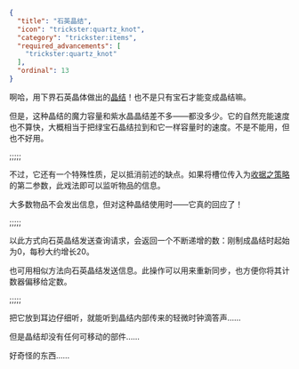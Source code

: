 ```json
{
  "title": "石英晶结",
  "icon": "trickster:quartz_knot",
  "category": "trickster:items",
  "required_advancements": [
    "trickster:quartz_knot"
  ],
  "ordinal": 13
}
```

啊哈，用下界石英晶体做出的[晶结](^trickster:items/knots)！也不是只有宝石才能变成晶结嘛。


但是，这种晶结的魔力容量和紫水晶晶结差不多——都没多少。它的自然充能速度也不算快，大概相当于把绿宝石晶结拉到和它一样容量时的速度。不是不能用，但也不好用。

;;;;;

不过，它还有一个特殊性质，足以抵消前述的缺点。如果将槽位传入为[收据之策略](^trickster:ploys/message#3)的第二参数，此戏法即可以监听物品的信息。


大多数物品不会发出信息，但对这种晶结使用时——它真的回应了！

;;;;;

以此方式向石英晶结发送查询请求，会返回一个不断递增的数：刚制成晶结时起始为0，每秒大约增长20。


也可用相似方法向石英晶结发送信息。此操作可以用来重新同步，也方便你将其计数器偏移给定数。

;;;;;

把它放到耳边仔细听，就能听到晶结内部传来的轻微时钟滴答声……


但是晶结却没有任何可移动的部件……


好奇怪的东西……
